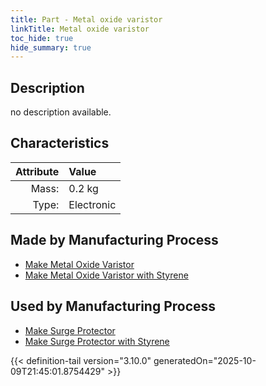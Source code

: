 ```yaml
---
title: Part - Metal oxide varistor
linkTitle: Metal oxide varistor
toc_hide: true
hide_summary: true
---
```

<!-- This is generated by the MarsSim HelpGenertor, do not edit. -->

## Description
no description available.

## Characteristics

| Attribute      | Value |
|--------:|:------|
|Mass:|0.2 kg|
|Type:|Electronic|

## Made by Manufacturing Process

- [Make Metal Oxide Varistor](/docs/definitions/process/make-metal-oxide-varistor)
- [Make Metal Oxide Varistor with Styrene](/docs/definitions/process/make-metal-oxide-varistor-with-styrene)

## Used by Manufacturing Process

- [Make Surge Protector](/docs/definitions/process/make-surge-protector)
- [Make Surge Protector with Styrene](/docs/definitions/process/make-surge-protector-with-styrene)



{{< definition-tail version="3.10.0" generatedOn="2025-10-09T21:45:01.8754429" >}}



